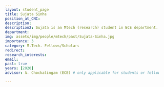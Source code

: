```yaml
---
layout: student_page
title: Sujata Sinha
position_at_CNI: 
description: 
description2: Sujata is an Mtech (research) student in ECE department. She is currently working on designing and simulating Orthogonal Space-Time Frequency (OTFS) modulation for Visible Light Communications in an indoor local area network environment. OTFS is 2D signalling technique which effectively tackles the high mobility issues in time-varying wireless communications. The setup uses low-cost Light Emitting Diodes (LEDs) and Photodetectors (PD) for transmitters and receivers using visible light spectrum (wavelength :- 400 – 700 nm) which is available in abundance at no cost, without the need for licensing, no radiation issues and provides inherent security in closed room application. Also, using white light, it can simultaneously be used for data transmission and lightening.
department:
img: assets/img/people/mtech/past/Sujata-Sinha.jpg
importance: 3
category: M.Tech. Fellows/Scholars
redirect: 
research_interests: 
email: 
past: true
years: [2020]
advisor: A. Chockalingam (ECE) # only applicable for students or fellows

---
```

